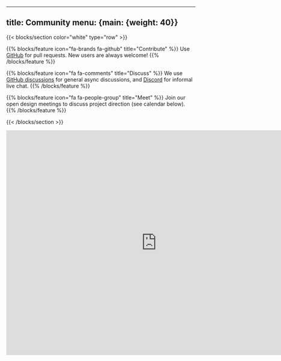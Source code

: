 <!-- mdformat off(yaml frontmatter) -->
---
title: Community
menu: {main: {weight: 40}}
---
<!-- mdformat on -->

{{< blocks/section color="white" type="row" >}}

{{% blocks/feature icon="fa-brands fa-github" title="Contribute" %}} Use
[GitHub](https://github.com/google/heir) for pull requests. New users are always
welcome! {{% /blocks/feature %}}

{{% blocks/feature icon="fa fa-comments" title="Discuss" %}} We use
[GitHub discussions](https://github.com/google/heir/discussions) for general
async discussions, and
[Discord](https://discord.com/channels/901152454077452399/1226892677887426560)
for informal live chat. {{% /blocks/feature %}}

{{% blocks/feature icon="fa fa-people-group" title="Meet" %}} Join our open
design meetings to discuss project direction (see calendar below).
{{% /blocks/feature %}}

{{< /blocks/section >}}

<iframe src="https://calendar.google.com/calendar/embed?src=c85ecb3cda4bfb7daa3da95d5aeb19672930501b49d17896e65fa3f963f17a80%40group.calendar.google.com&ctz=America%2FLos_Angeles" style="border: 0; display:block; margin: 0 auto" width="800" height="600" frameborder="0" scrolling="no"></iframe>

